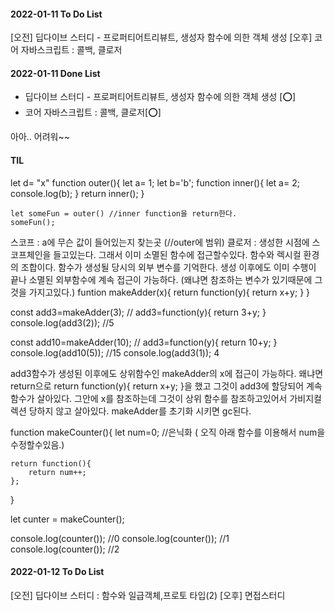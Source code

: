 #### 2022-01-11 To Do List

[오전]
딥다이브 스터디 - 프로퍼티어트리뷰트, 생성자 함수에 의한 객체 생성
[오후]
코어 자바스크립트 : 콜백, 클로저

#### 2022-01-11 Done List

- 딥다이브 스터디 - 프로퍼티어트리뷰트, 생성자 함수에 의한 객체 생성 [⭕]
- 코어 자바스크립트 : 콜백, 클로저[⭕]

아아.. 어려워~~

#### TIL

let d= "x"
function outer(){
let a= 1;
let b='b';
function inner(){
let a= 2;
console.log(b);
}
return inner();
}

    let someFun = outer() //inner function을 return한다.
    someFun();

스코프 : a에 무슨 값이 들어있는지 찾는곳 (//outer에 범위)
클로저 : 생성한 시점에 스코프체인을 들고있는다. 그래서 이미 소멸된 함수에 접근할수있다.
함수와 렉시컬 환경의 조합이다. 함수가 생성될 당시의 외부 변수를 기억한다.
생성 이후에도 이미 수행이 끝나 소멸된 외부함수에 계속 접근이 가능하다. (왜냐면 참조하는 변수가 있기때문에 그것을 가지고있다.)
funtion makeAdder(x){
return function(y){
return x+y;
}
}

const add3=makeAdder(3);
// add3=function(y){
return 3+y;
}
console.log(add3(2)); //5

const add10=makeAdder(10);
// add3=function(y){
return 10+y;
}
console.log(add10(5)); //15
console.log(add3(1)); 4

add3함수가 생성된 이후에도 상위함수인 makeAdder의 x에 접근이 가능하다.
왜냐면 return으로 return function(y){
return x+y;
}을 했고 그것이 add3에 할당되어 계속 함수가 살아있다. 그안에 x를 참조하는데 그것이 상위 함수를 참조하고있어서 가비지컬렉션 당하지 않고 살아있다.
makeAdder를 초기화 시키면 gc된다.

function makeCounter(){
let num=0; //은닉화 ( 오직 아래 함수를 이용해서 num을 수정할수있음.)

    return function(){
        return num++;
    };

}

let cunter = makeCounter();

console.log(counter()); //0
console.log(counter()); //1
console.log(counter()); //2

#### 2022-01-12 To Do List

[오전]
딥다이브 스터디 : 함수와 일급객체,프로토 타입(2)
[오후]
면접스터디
